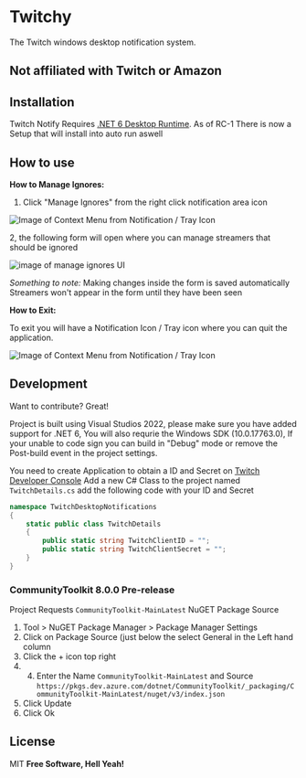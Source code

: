 # Twitchy
The Twitch windows desktop notification system.

## Not affiliated with Twitch or Amazon

## Installation
 Twitch Notify Requires [.NET 6 Desktop Runtime](https://dotnet.microsoft.com/en-us/download/dotnet/thank-you/runtime-desktop-6.0.13-windows-x64-installer).
 As of RC-1 There is now a Setup that will install into auto run aswell 

## How to use
**How to Manage Ignores:**
1. Click "Manage Ignores" from the right click notification area icon

![Image of Context Menu from Notification / Tray Icon ](https://user-images.githubusercontent.com/37368/220464000-3aa632e0-1eb8-4be0-8d06-613bf9ea96f6.png)

2, the following form will open where you can manage streamers that should be ignored

![image of manage ignores UI](https://user-images.githubusercontent.com/37368/220468049-70bb423d-e16c-49ff-a9e7-4135df9ebc15.png)

_Something to note:_
Making changes inside the form is saved automatically
Streamers won't appear in the form until they have been seen 

**How to Exit:**

To exit you will have a Notification Icon / Tray icon where you can quit the application.

![Image of Context Menu from Notification / Tray Icon ](https://user-images.githubusercontent.com/37368/220464000-3aa632e0-1eb8-4be0-8d06-613bf9ea96f6.png)

## Development

Want to contribute? Great!

Project is built using Visual Studios 2022, please make sure you have added support for .NET 6, You will also requrie the Windows SDK (10.0.17763.0),
If your unable to code sign you can build in "Debug" mode or remove the Post-build event in the project settings.

You need to create Application to obtain a ID and Secret on [Twitch Developer Console](https://dev.twitch.tv/console)
Add a new C# Class to the project named `TwitchDetails.cs` add the following code with your ID and Secret
```cs
namespace TwitchDesktopNotifications
{
    static public class TwitchDetails
    {
        public static string TwitchClientID = "";
        public static string TwitchClientSecret = "";
    }
}
```

### CommunityToolkit 8.0.0 Pre-release
Project Requests `CommunityToolkit-MainLatest` NuGET Package Source

1. Tool > NuGET Package Manager > Package Manager Settings
2. Click on Package Source (just below the select General in the Left hand column
3. Click the + icon top right
5. 4. Enter the Name `CommunityToolkit-MainLatest` and Source `https://pkgs.dev.azure.com/dotnet/CommunityToolkit/_packaging/CommunityToolkit-MainLatest/nuget/v3/index.json`
6. Click Update
7. Click Ok



## License

MIT
**Free Software, Hell Yeah!**
